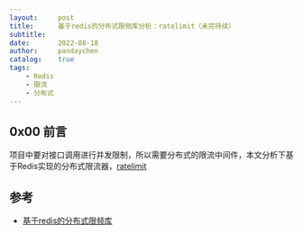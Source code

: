 ```yaml
---
layout:     post
title:      基于redis的分布式限频库分析：ratelimit（未完待续）
subtitle:   
date:       2022-08-18
author:     pandaychen
catalog:    true
tags:
    - Redis
    - 限流
    - 分布式
---
```



##  0x00    前言
项目中要对接口调用进行并发限制，所以需要分布式的限流中间件，本文分析下基于Redis实现的分布式限流器，[ratelimit](https://github.com/vearne/ratelimit)


##  参考
-   [基于redis的分布式限频库](https://github.com/vearne/ratelimit/blob/master/README_zh.md)